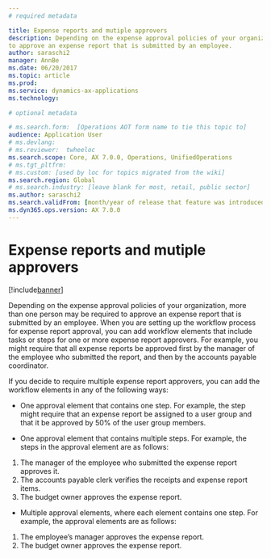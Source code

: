 ```yaml
---
# required metadata

title: Expense reports and mutiple approvers
description: Depending on the expense approval policies of your organization, more than one person may be required 
to approve an expense report that is submitted by an employee.
author: saraschi2
manager: AnnBe
ms.date: 06/20/2017
ms.topic: article
ms.prod: 
ms.service: dynamics-ax-applications
ms.technology: 

# optional metadata

# ms.search.form:  [Operations AOT form name to tie this topic to]
audience: Application User
# ms.devlang: 
# ms.reviewer:  twheeloc
ms.search.scope: Core, AX 7.0.0, Operations, UnifiedOperations
# ms.tgt_pltfrm: 
# ms.custom: [used by loc for topics migrated from the wiki]
ms.search.region: Global
# ms.search.industry: [leave blank for most, retail, public sector]
ms.author: saraschi2
ms.search.validFrom: [month/year of release that feature was introduced in, in format yyyy-mm-dd]
ms.dyn365.ops.version: AX 7.0.0
---
```


# Expense reports and mutiple approvers

[!include[banner](../includes/banner.md)]

Depending on the expense approval policies of your organization, more than one person may be required to approve an expense report 
that is submitted by an employee. When you are setting up the workflow process for expense report approval, you can add workflow 
elements that include tasks or steps for one or more expense report approvers. For example, you might require that all expense reports
be approved first by the manager of the employee who submitted the report, and then by the accounts payable coordinator.

If you decide to require multiple expense report approvers, you can add the workflow elements in any of the following ways:

 - One approval element that contains one step. For example, the step might require that an expense report be assigned to a user group 
and that it be approved by 50% of the user group members.

 - One approval element that contains multiple steps. For example, the steps in the approval element are as follows: 
1. The manager of the employee who submitted the expense report approves it. 
2. The accounts payable clerk verifies the receipts and expense report items. 
3. The budget owner approves the expense report. 

 - Multiple approval elements, where each element contains one step. For example, the approval elements are as follows: 
1. The employee’s manager approves the expense report. 
2. The budget owner approves the expense report. 
